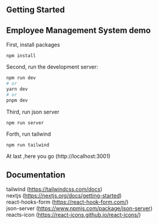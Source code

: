 
## Getting Started

## Employee Management System demo

First, install packages
```
npm install
```
Second, run the development server:

```bash
npm run dev
# or
yarn dev
# or
pnpm dev
```
Third, run json server
```
npm run server
```

Forth, run tailwind
```
npm run tailwind
```
At last ,here you go
(http://localhost:3001)


## Documentation
 tailwind (https://tailwindcss.com/docs)</br>
 nextjs (https://nextjs.org/docs/getting-started)</br>
 react-hooks-form (https://react-hook-form.com/)</br>
 json-server    (https://www.npmjs.com/package/json-server)</br>
 reacts-icon  (https://react-icons.github.io/react-icons/)

